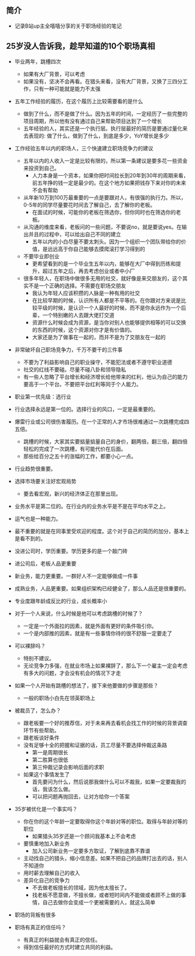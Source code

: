 ## 简介

+ 记录B站up主全嘻嘻分享的关于职场经验的笔记

## 25岁没人告诉我，趁早知道的10个职场真相

+ 毕业两年，跳槽四次
  + 如果有大厂背景，可以考虑
  + 如果没有，坚决不会再看。在猎头来看，没有大厂背景，又换了三四分工作，只有一种可能就是能力不太强

+ 五年工作经验的履历，在这个履历上比较需要看的是什么
  + 做到了什么，而不是做了什么。因为五年的时间，一定经历了一些完整的项目周期，所以他有没有通过自己来帮助项目达到了一个增长
  + 五年经验的人，其实还是一个执行层。执行层最好的简历是要通过量化来去表现的: 做了什么，做到了什么，到底是多少，YoY增长是多少

+ 工作经验五年以内的职场人，三个快速建立职场竞争力的建议
  + 五年以内的人收入一定是比较有限的，所以第一条建议是要多花一些资金来投资到自己。
    + 人力本身是一个资本，如果你把时间拉长到20年到30年的周期来看，前五年挣的钱一定是最少的。在这个地方如果把钱存下来对你的未来不会有帮助
  + 从年新10万到100万最重要的一点是要跟对人，有很强的执行力。所以，0-5年的同学尽量要花时间去了解自己，去了解你的老板。
    + 在面试的时候，可能你的老板在筛选你，但你同时也在筛选你的老板。
  + 从沟通的维度来看，老板问的一些问题，不要说no，就是要说yes。在输出并且的过程中，可以给出自己不同的建立
    + 五年以内的小白尽量不要太刺头。因为一个组织一个团队带给你的价值，是远远高于你自己能够去摸爬滚打学习得到的
  + 不要毕业即创业
    + 更希望看到的是一个毕业生五年以内，能够在大厂中得到历练和提升，超过五年之后，再去考虑创业或者中小厂
  + 很多年轻人，在职场中做很多无用的社交，就好像是来交朋友的，这个其实不是一个正确的选择。不需要在职场交朋友
    + 我认为年轻人应该积攒的人脉是一种有用的社交
    + 在比较早期的时候，认识所有人都是不平等的。在你跟对方来说是比较平级的时候，是认识一个人最好的时候，而不是你永远作为一个后辈，一个特别嫩的人去跟大佬打交道
    + 资源什么时候会成为资源，是当你对别人也能够提供相等的可以交换的东西的时候，这个资源对你才是有价值的。
    + 大家还是为了做事在一起的，而并不是为了交朋友在一起的

+ 非常破坏自己职场竞争力，千万不要干的三件事
  + 不要为了利益影响自己的职业操守，不能犯法或者不遵守职业道德
  + 社交的红线不要碰。尽量不碰八卦和领导隐私
  + 有一些人忽略了平台增长和经济增长给他带来的红利，他认为自己的能力要高于一个平台。不要把平台红利等同于个人能力。

+ 职业第一优先级：选行业

+ 行业选择永远是第一位的。选择行业的风口，一定是最重要的。
+ 爆雷行业或公司很伤害履历。在一个正常的人才市场很难通过一次跳槽完成四五倍。
  + 跳槽的时候，大家其实要掂量掂量自己的身价，翻两倍，翻三倍，翻四倍轻松的完成了一次跳槽，有可能代价在后面。
  + 那些给百分之五十的涨幅的工作，都要小心一点。
+ 行业趋势很重要。
+ 选择市场要关注好宏观局势
  + 要去看宏观，新兴的经济体正在那里出现。
+ 业务水平是第二位的。在行业内的业务水平是不是在平均水平之上。
+ 运气也是一种能力。
+ 最不重要的就是在同事里受欢迎的程度。这个对于自己的简历的加分，基本上是看不到的。
+ 没进公司时，学历重要。学历更多的是一个敲门砖
+ 进公司后，老板人品更重要
+ 新业务，能力更重要。一群好人不一定能够做成一件事
+ 成熟业务，人品更重要。如果组织架构已经健全了，那么人品还是很重要的。
+ 专业度跟年龄成反比的行业，成长概率小

+ 对于一个人来说，什么时候是他可以考虑跳槽的时候了？
  + 一定是一个外面拉的因素，就是外面有更好的条件吸引你。
  + 一个是内部推的因素，就是有一些事情你待的很不舒服一定要走了

+ 可以裸辞吗？
  + 特别不建议。
  + 无论竞争力多强，在就业市场上如果裸辞了，那么下一个雇主一定会考虑有多大的问题，才会没有机会的情况下才走

+ 如果一个人开始有跳槽的想法了，接下来他要做的步骤是那些？
  + 一般的职场小白先在领英职场上

+ 被裁员了，怎么办？
  + 跟老板要一个好的推荐信，对于未来再去看机会找工作的时候的背景调查环节有些帮助。
  + 跟老板谈好条件
  + 没有足够十全的把握和证据的话，员工尽量不要选择仲裁这条路
    + 第一是周期很长
    + 第二胜算也很低
    + 第三仲裁记录会影响后面的求职
  + 如果这个事情发生了
    + 首先要问为什么，然后说那我做什么可以不裁我，如果一定要裁我的话，我该怎么做。
    + 可以把问题再抛回去，让对方给你一个答案

+ 35岁被优化是一个事实吗？
  + 你在你的这个年龄一定要取得你这个年龄对等的职位。取得与年龄对等的职位
    + 如果猎头35岁还是一个顾问我基本上不会考虑
  + 要慎重地加入新业务
    + 加入公司新业务一定要多方取证，了解到底靠不靠谱
  + 主动找自己的猎头，缩小信息差。如果不把自己的品牌打出去的话，别人不知道你
  + 用时薪去理解自己的收入
  + 差异化自己的竞争力
    + 不去做老板擅长的领域，因为他太擅长了。
    + 找老板不愿意做，不擅长做，或者短时间内不能做或者顾不上做的事情，自己去做你会变成一个更被需要的人，就这么简单

+ 职场的背叛有很多

+ 职场有真正的信任吗？
  + 有真正的利益就会有真正的信任。
  + 得到信任最好的方式时建立共同的利益。